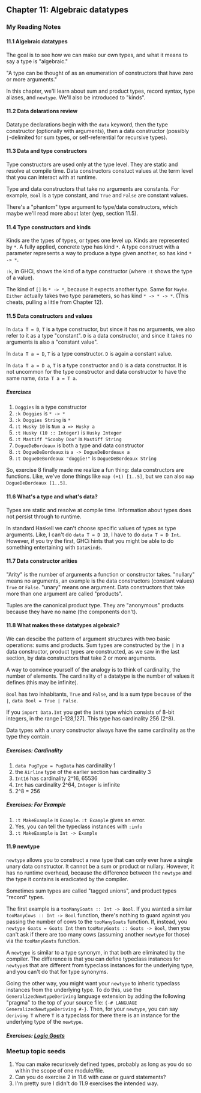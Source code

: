 ## Chapter 11: Algebraic datatypes

### My Reading Notes

#### 11.1 Algebraic datatypes

The goal is to see how we can make our own types, and what it means to say a type is "algebraic."

"A type can be thought of as an enumeration of constructors that have zero or more arguments."

In this chapter, we'll learn about sum and product types, record syntax, type aliases, and `newtype`.
We'll also be introduced to "kinds".

#### 11.2 Data delarations review

Datatype declarations begin with the `data` keyword, then the type constructor (optionally with
arguments), then a data constructor (possibly `|`-delimited for sum types, or self-referential
for recursive types).

#### 11.3 Data and type constructors

Type constructors are used only at the type level. They are static and resolve at compile time.
Data constructors constuct values at the term level that you can interact with at runtime.

Type and data constructors that take no arguments are constants. For example, `Bool` is a type
constant, and `True` and `False` are constant values.

There's a "phantom" type argument to type/data constructors, which maybe we'll read more about later
(yep, section 11.5).

#### 11.4 Type constructors and kinds

Kinds are the types of types, or types one level up. Kinds are represented by `*`. A fully
applied, concrete type has kind `*`. A type construct with a parameter represents a way to produce
a type given another, so has kind `* -> *`.

`:k`, in GHCi, shows the kind of a type constructor (where `:t` shows the type of a value).

The kind of `[]` is `* -> *`, because it expects another type. Same for `Maybe`. `Either` actually
takes two type parameters, so has kind `* -> * -> *`. (This cheats, pulling a little from Chapter 12).

#### 11.5 Data constructors and values

In `data T = D`, `T` is a type constructor, but since it has no arguments, we also refer to it
as a type "constant". `D` is a data constructor, and since it takes no arguments is also a
"constant value".

In `data T a = D`, `T` is a type constructor. `D` is again a constant value.

In `data T a = D a`, `T` is a type constructor and `D` is a data constructor. It is not uncommon
for the type constructor and data constructor to have the same name, `data T a = T a`.

##### Exercises

1. `Doggies` is a type constructor
2. `:k Doggies` is `* -> *`
3. `:k Doggies String` is `*`
4. `:t Husky 10` is `Num a => Husky a`
5. `:t Husky (10 :: Integer)` is `Husky Integer`
6. `:t Mastiff "Scooby Doo"` is `Mastiff String`
7. `DogueDeBordeaux` is both a type and data constructor
8. `:t DogueDeBordeaux` is `a -> DogueDeBordeaux a`
9. `:t DogueDeBordeaux "doggie!"` is `DogueDeBordeaux String`

So, exercise 8 finally made me realize a fun thing: data constructors are functions. Like,
we've done things like `map (+1) [1..5]`, but we can also `map DogueDeBordeaux [1..5]`.

#### 11.6 What's a type and what's data?

Types are static and resolve at compile time. Information about types does not persist through to runtime.

In standard Haskell we can't choose specific values of types as type arguments. Like, I can't do
`data T = D 10`, I have to do `data T = D Int`. However, if you try the first, GHCi hints that
you might be able to do something entertaining with `DataKinds`.

#### 11.7 Data constructor arities

"Arity" is the number of arguments a function or constructor takes. "nullary" means no arguments,
an example is the data constructors (constant values) `True` or `False`. "unary" means one argument.
Data constructors that take more than one argument are called "products".

Tuples are the canonical product type. They are "anonymous" products because they have no name
(the components don't).

#### 11.8 What makes these datatypes algebraic?

We can descibe the pattern of argument structures with two basic operations: sums and products.
Sum types are constructed by the `|` in a data constructor, product types are constructed, as
we saw in the last section, by data constructors that take 2 or more arguments.

A way to convince yourself of the analogy is to think of cardinality, the number of elements.
The cardinality of a datatype is the number of values it defines (this may be infinite).

`Bool` has two inhabitants, `True` and `False`, and is a sum type because of the `|`,
`data Bool = True | False`.

If you `import Data.Int` you get the `Int8` type which consists of 8-bit integers, in the range
[-128,127]. This type has cardinality 256 (2^8).

Data types with a unary constructor always have the same cardinality as the type they contain.

##### Exercises: Cardinality

1. `data PugType = PugData` has cardinality 1
2. the `Airline` type of the earlier section has cardinality 3
3. `Int16` has cardinality 2^16, 65536
4. `Int` has cardinality 2^64, `Integer` is infinite
5. 2^8 = 256

##### Exercises: For Example

1. `:t MakeExample` is `Example`. `:t Example` gives an error.
2. Yes, you can tell the typeclass instances with `:info`
3. `:t MakeExample` is `Int -> Example`

#### 11.9 newtype

`newtype` allows you to construct a new type that can only ever have a single unary data constructor.
It cannot be a sum or product or nullary. However, it has no runtime overhead, because the difference
between the `newtype` and the type it contains is eradicated by the compiler.

Sometimes sum types are called "tagged unions", and product types "record" types.

The first example is a `tooManyGoats :: Int -> Bool`. If you wanted a similar `tooManyCows :: Int -> Bool`
function, there's nothing to guard against you passing the number of cows to the `tooManyGoats`
function. If, instead, you `newtype Goats = Goats Int` then `tooManyGoats :: Goats -> Bool`,
then you can't ask if there are too many cows (assuming another `newtype` for those) via the
`tooManyGoats` function.

A `newtype` is similar to a type synonym, in that both are eliminated by the compiler. The difference is
that you can define typeclass instances for `newtype`s that are different from typeclass instances for the
underlying type, and you can't do that for type synonyms.

Going the other way, you might want your `newtype` to inheric typeclass instances from the
underlying type. To do this, use the `GeneralizedNewtypeDeriving` language extension by adding
the following "pragma" to the top of your source file: `{-# LANGUAGE GeneralizedNewtypeDeriving #-}`.
Then, for your `newtype`, you can say `deriving T` where `T` is a typeclass for there there is
an instance for the underlying type of the `newtype`.

##### Exercises: [Logic Goats](s11_9.hs)

### Meetup topic seeds

1. You can make recurisvely defined types, probably as long as you do so within the scope of one module/file.
2. Can you do exercise 2 in 11.6 with case or guard statements?
3. I'm pretty sure I didn't do 11.9 exercises the intended way.

